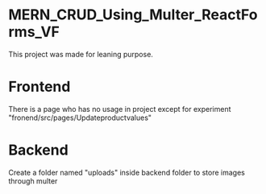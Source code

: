 # MERN_CRUD_Using_Multer_ReactForms_VF
This project was made for leaning purpose.

# Frontend
There is a page who has no usage in project except for experiment "fronend/src/pages/Updateproductvalues"

# Backend
Create a folder named "uploads" inside backend folder to store images through multer
